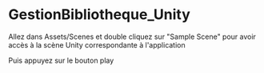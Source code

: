# GestionBibliotheque_Unity

Allez dans Assets/Scenes et double cliquez sur "Sample Scene" pour avoir accès à la scène Unity correspondante à l'application 

Puis appuyez sur le bouton play 
